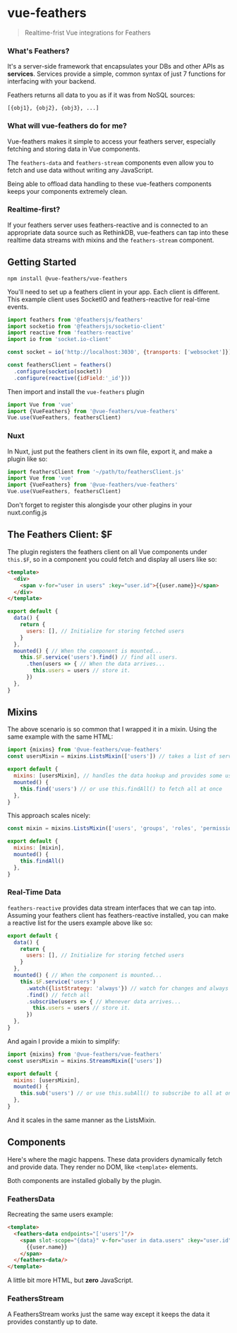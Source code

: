 # vue-feathers

> Realtime-frist Vue integrations for Feathers 

### What's Feathers?

It's a server-side framework that encapsulates your DBs and other APIs as **services**. Services provide a simple, common syntax of just 7 functions for interfacing with your backend.  

Feathers returns all data to you as if it was from NoSQL sources:

    [{obj1}, {obj2}, {obj3}, ...]

### What will vue-feathers do for me?

Vue-feathers makes it simple to access your feathers server, especially fetching and storing data in Vue components.

The `feathers-data` and `feathers-stream` components even allow you to fetch and use data without writing any JavaScript. 

Being able to offload data handling to these vue-feathers components keeps your components extremely clean.

### Realtime-first?

If your feathers server uses feathers-reactive and is connected to an appropriate data source such as RethinkDB, vue-feathers can tap into these realtime data streams with mixins and the `feathers-stream` component.

## Getting Started
```
npm install @vue-feathers/vue-feathers
```
You'll need to set up a feathers client in your app. Each client is different. This example client uses SocketIO and feathers-reactive for real-time events.
```js
import feathers from '@feathersjs/feathers'
import socketio from '@feathersjs/socketio-client'
import reactive from 'feathers-reactive'
import io from 'socket.io-client'

const socket = io('http://localhost:3030', {transports: ['websocket']})

const feathersClient = feathers()
  .configure(socketio(socket))
  .configure(reactive({idField:'_id'}))
```
Then import and install the `vue-feathers` plugin
```js
import Vue from 'vue'
import {VueFeathers} from '@vue-feathers/vue-feathers'
Vue.use(VueFeathers, feathersClient)
```

### Nuxt

In Nuxt, just put the feathers client in its own file, export it, and make a plugin like so: 
```js
import feathersClient from '~/path/to/feathersClient.js'
import Vue from 'vue'
import {VueFeathers} from '@vue-feathers/vue-feathers'
Vue.use(VueFeathers, feathersClient)
```
Don't forget to register this alongisde your other plugins in your nuxt.config.js

## The Feathers Client: $F

The plugin registers the feathers client on all Vue components under `this.$F`, so in a component you could fetch and display all users like so:

```html
<template>
  <div>
    <span v-for="user in users" :key="user.id">{{user.name}}</span>
  </div>
</template>
```

```js
export default {
  data() {
    return {
      users: [], // Initialize for storing fetched users 
    }
  },
  mounted() { // When the component is mounted...
    this.$F.service('users').find() // find all users.
      .then(users => { // When the data arrives... 
        this.users = users // store it.
      })
  },
}
```

## Mixins

The above scenario is so common that I wrapped it in a mixin. Using the same example with the same HTML:
```js
import {mixins} from '@vue-feathers/vue-feathers'
const usersMixin = mixins.ListsMixin(['users']) // takes a list of service names

export default {
  mixins: [usersMixin], // handles the data hookup and provides some useful methods
  mounted() {
    this.find('users') // or use this.findAll() to fetch all at once
  },
}
```

This approach scales nicely:
```js
const mixin = mixins.ListsMixin(['users', 'groups', 'roles', 'permissions', 'profiles'])

export default {
  mixins: [mixin],
  mounted() {
    this.findAll()
  },
}
```

### Real-Time Data

`feathers-reactive` provides data stream interfaces that we can tap into. Assuming your feathers client has feathers-reactive installed, you can make a reactive list for the users example above like so:
```js
export default {
  data() {
    return {
      users: [], // Initialize for storing fetched users 
    }
  },
  mounted() { // When the component is mounted...
    this.$F.service('users')
      .watch({listStrategy: 'always'}) // watch for changes and always send the full dataset on change
      .find() // fetch all
      .subscribe(users => { // Whenever data arrives... 
        this.users = users // store it.
      })
  },
}
```

And again I provide a mixin to simplify:
```js
import {mixins} from '@vue-feathers/vue-feathers'
const usersMixin = mixins.StreamsMixin(['users'])

export default {
  mixins: [usersMixin],
  mounted() {
    this.sub('users') // or use this.subAll() to subscribe to all at once
  },
}
```

And it scales in the same manner as the ListsMixin.

## Components

Here's where the magic happens. These data providers dynamically fetch and provide data. They render no DOM, like `<template>` elements.

Both components are installed globally by the plugin.

### FeathersData

Recreating the same users example:

```html
<template>
  <feathers-data endpoints="['users']"/>
    <span slot-scope="{data}" v-for="user in data.users" :key="user.id">
      {{user.name}}
    </span>
  </feathers-data/>
</template>
```

A little bit more HTML, but **zero** JavaScript. 

### FeathersStream

A FeathersStream works just the same way except it keeps the data it provides constantly up to date. 

